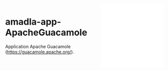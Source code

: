<img src="assets/guac-logo.png" alt="Logo" style="width: 200px;" align="right">

# amadla-app-ApacheGuacamole
Application Apache Guacamole (https://guacamole.apache.org/).
